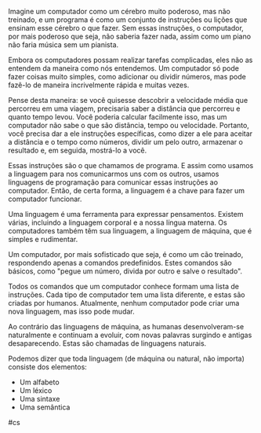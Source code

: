 Imagine um computador como um cérebro muito poderoso, mas não treinado, e um programa é como um conjunto de instruções ou lições que ensinam esse cérebro o que fazer. Sem essas instruções, o computador, por mais poderoso que seja, não saberia fazer nada, assim como um piano não faria música sem um pianista.

Embora os computadores possam realizar tarefas complicadas, eles não as entendem da maneira como nós entendemos. Um computador só pode fazer coisas muito simples, como adicionar ou dividir números, mas pode fazê-lo de maneira incrivelmente rápida e muitas vezes.

Pense desta maneira: se você quisesse descobrir a velocidade média que percorreu em uma viagem, precisaria saber a distância que percorreu e quanto tempo levou. Você poderia calcular facilmente isso, mas um computador não sabe o que são distância, tempo ou velocidade. Portanto, você precisa dar a ele instruções específicas, como dizer a ele para aceitar a distância e o tempo como números, dividir um pelo outro, armazenar o resultado e, em seguida, mostrá-lo a você.

Essas instruções são o que chamamos de programa. E assim como usamos a linguagem para nos comunicarmos uns com os outros, usamos linguagens de programação para comunicar essas instruções ao computador. Então, de certa forma, a linguagem é a chave para fazer um computador funcionar.

Uma linguagem é uma ferramenta para expressar pensamentos. Existem várias, incluindo a linguagem corporal e a nossa língua materna. Os computadores também têm sua linguagem, a linguagem de máquina, que é simples e rudimentar.

Um computador, por mais sofisticado que seja, é como um cão treinado, respondendo apenas a comandos predefinidos. Estes comandos são básicos, como "pegue um número, divida por outro e salve o resultado".

Todos os comandos que um computador conhece formam uma lista de instruções. Cada tipo de computador tem uma lista diferente, e estas são criadas por humanos. Atualmente, nenhum computador pode criar uma nova linguagem, mas isso pode mudar.

Ao contrário das linguagens de máquina, as humanas desenvolveram-se naturalmente e continuam a evoluir, com novas palavras surgindo e antigas desaparecendo. Estas são chamadas de linguagens naturais.

Podemos dizer que toda linguagem (de máquina ou natural, não importa) consiste dos elementos:

-   Um alfabeto
-   Um léxico
-   Uma sintaxe
-   Uma semântica

#cs